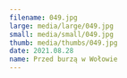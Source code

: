 ```yaml
---
filename: 049.jpg
large: media/large/049.jpg
small: media/small/049.jpg
thumb: media/thumbs/049.jpg
date: 2021.08.28
name: Przed burzą w Wołowie
---
```

